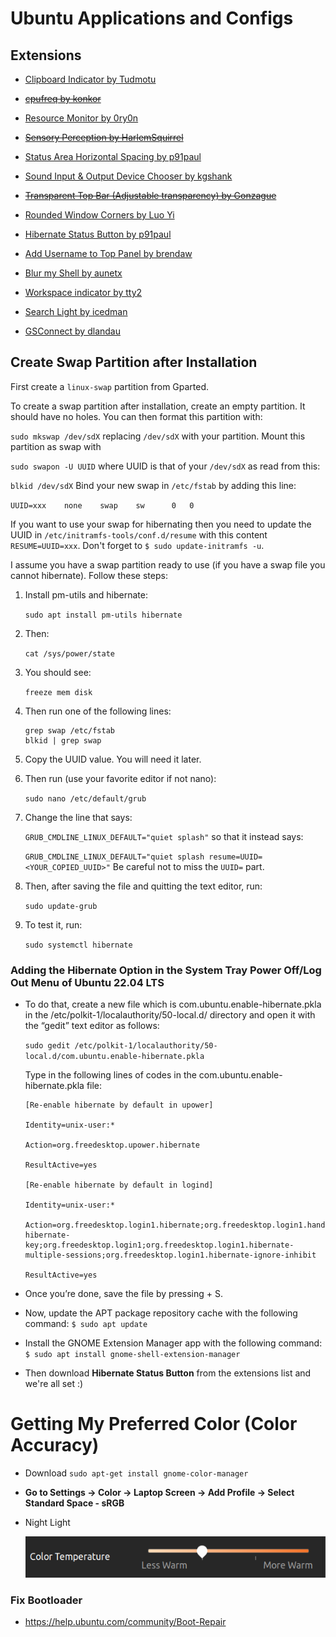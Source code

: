 # Ubuntu Applications and Configs

## Extensions

- [Clipboard Indicator by Tudmotu](https://extensions.gnome.org/extension/779/clipboard-indicator/)

- ~~[cpufreq by konkor](https://extensions.gnome.org/extension/1082/cpufreq/)~~


- [Resource Monitor by 0ry0n](https://extensions.gnome.org/extension/1634/resource-monitor/)

- ~~[Sensory Perception by HarlemSquirrel](https://extensions.gnome.org/extension/1145/sensory-perception/)~~


- [Status Area Horizontal Spacing by p91paul](https://extensions.gnome.org/extension/355/status-area-horizontal-spacing/)

- [Sound Input & Output Device Chooser by kgshank](https://extensions.gnome.org/extension/906/sound-output-device-chooser/)

- ~~[Transparent Top Bar (Adjustable transparency) by Gonzague](https://extensions.gnome.org/extension/3960/transparent-top-bar-adjustable-transparency/)~~

- [Rounded Window Corners by Luo Yi](https://extensions.gnome.org/extension/5237/rounded-window-corners/)

- [Hibernate Status Button by p91paul](https://extensions.gnome.org/extension/755/hibernate-status-button/)


- [Add Username to Top Panel by brendaw](https://extensions.gnome.org/extension/1108/add-username-to-top-panel/)

- [Blur my Shell by aunetx](https://extensions.gnome.org/extension/3193/blur-my-shell/)

- [Workspace indicator by tty2](https://extensions.gnome.org/extension/3952/workspace-indicator/)

- [Search Light by icedman](https://extensions.gnome.org/extension/5489/search-light/)

- [GSConnect by dlandau](https://extensions.gnome.org/extension/1319/gsconnect/)

## Create Swap Partition after Installation

First create a `linux-swap` partition from Gparted.

To create a swap partition after installation, create an empty partition. It should have no holes. You can then format this partition with:

`sudo mkswap /dev/sdX`
replacing `/dev/sdX` with your partition. Mount this partition as swap with

`sudo swapon -U UUID`
where UUID is that of your `/dev/sdX` as read from this:

`blkid /dev/sdX`
Bind your new swap in `/etc/fstab` by adding this line:

`UUID=xxx    none    swap    sw      0   0`

If you want to use your swap for hibernating then you need to update the UUID in `/etc/initramfs-tools/conf.d/resume` with this content `RESUME=UUID=xxx`. Don't forget to `$ sudo update-initramfs -u`.

I assume you have a swap partition ready to use (if you have a swap file you cannot hibernate). Follow these steps:

1. Install pm-utils and hibernate:

    `sudo apt install pm-utils hibernate`

2. Then:

    `cat /sys/power/state`

3. You should see:

    `freeze mem disk`

4. Then run one of the following lines:

    ```
    grep swap /etc/fstab
    blkid | grep swap
    ```
5. Copy the UUID value. You will need it later.

6. Then run (use your favorite editor if not nano):

    `sudo nano /etc/default/grub`

7. Change the line that says:

    `GRUB_CMDLINE_LINUX_DEFAULT="quiet splash"`
    so that it instead says:

    `GRUB_CMDLINE_LINUX_DEFAULT="quiet splash resume=UUID=<YOUR_COPIED_UUID>"`
    Be careful not to miss the `UUID=` part.

8. Then, after saving the file and quitting the text editor, run:

    `sudo update-grub`

9. To test it, run:

    `sudo systemctl hibernate`

### Adding the Hibernate Option in the System Tray Power Off/Log Out Menu of Ubuntu 22.04 LTS

- To do that, create a new file which is com.ubuntu.enable-hibernate.pkla in the /etc/polkit-1/localauthority/50-local.d/ directory and open it with the “gedit” text editor as follows:

    `sudo gedit /etc/polkit-1/localauthority/50-local.d/com.ubuntu.enable-hibernate.pkla`

    Type in the following lines of codes in the com.ubuntu.enable-hibernate.pkla file:

    ```
    [Re-enable hibernate by default in upower]

    Identity=unix-user:*

    Action=org.freedesktop.upower.hibernate

    ResultActive=yes

    [Re-enable hibernate by default in logind]

    Identity=unix-user:*

    Action=org.freedesktop.login1.hibernate;org.freedesktop.login1.handle-hibernate-key;org.freedesktop.login1;org.freedesktop.login1.hibernate-multiple-sessions;org.freedesktop.login1.hibernate-ignore-inhibit

    ResultActive=yes
    ```

- Once you’re done, save the file by pressing <Ctrl> + S.

- Now, update the APT package repository cache with the following command:
`$ sudo apt update`

- Install the GNOME Extension Manager app with the following command:
`$ sudo apt install gnome-shell-extension-manager`

- Then download **Hibernate Status Button** from the extensions list and we're all set :)

# Getting My Preferred Color (Color Accuracy)

- Download `sudo apt-get install gnome-color-manager` 

- **Go to Settings -> Color -> Laptop Screen -> Add Profile -> Select Standard Space - sRGB**

- Night Light

    ![Color Temp](./assets/color-temp.png)

### Fix Bootloader
-  https://help.ubuntu.com/community/Boot-Repair
